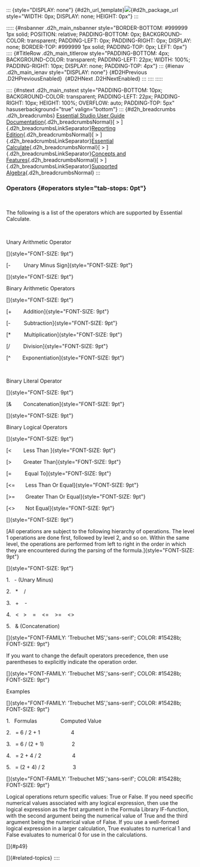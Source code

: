 ::: {style="DISPLAY: none"}
[](ms-xhelp:///?Id=d2h_url_template){#d2h_url_template}![](!package_url!){#d2h_package_url style="WIDTH: 0px; DISPLAY: none; HEIGHT: 0px"}
:::

::::: {#nsbanner .d2h_main_nsbanner style="BORDER-BOTTOM: #999999 1px solid; POSITION: relative; PADDING-BOTTOM: 0px; BACKGROUND-COLOR: transparent; PADDING-LEFT: 0px; PADDING-RIGHT: 0px; DISPLAY: none; BORDER-TOP: #999999 1px solid; PADDING-TOP: 0px; LEFT: 0px"}
:::: {#TitleRow .d2h_main_titlerow style="PADDING-BOTTOM: 4px; BACKGROUND-COLOR: transparent; PADDING-LEFT: 22px; WIDTH: 100%; PADDING-RIGHT: 10px; DISPLAY: none; PADDING-TOP: 4px"}
::: {#ienav .d2h_main_ienav style="DISPLAY: none"}
[](ms-xhelp:///?Id=ae3545fe-822a-47ab-a6bb-b0b88da9520a){#D2HPrevious .D2HPreviousEnabled}  [](ms-xhelp:///?Id=9a39ef87-812d-4216-bddd-29b0d71e1e5c){#D2HNext .D2HNextEnabled}
:::
::::
:::::

:::: {#nstext .d2h_main_nstext style="PADDING-BOTTOM: 10px; BACKGROUND-COLOR: transparent; PADDING-LEFT: 22px; PADDING-RIGHT: 10px; HEIGHT: 100%; OVERFLOW: auto; PADDING-TOP: 5px" hasuserbackground="true" valign="bottom"}
::: {#d2h_breadcrumbs .d2h_breadcrumbs}
[Essential Studio User Guide Documentation](ms-xhelp:///?Id=12457748-09e3-4d74-a240-8e049cedf030){.d2h_breadcrumbsNormal}[ \> ]{.d2h_breadcrumbsLinkSeparator}[Reporting Edition](ms-xhelp:///?Id=027aa5b6-6676-4f93-ad23-c20e8c45792e){.d2h_breadcrumbsNormal}[ \> ]{.d2h_breadcrumbsLinkSeparator}[Essential Calculate](ms-xhelp:///?Id=2ea52c7f-a332-43bd-9ca7-2ea0898ff54e){.d2h_breadcrumbsNormal}[ \> ]{.d2h_breadcrumbsLinkSeparator}[Concepts and Features](ms-xhelp:///?Id=91222e44-d3ca-4392-8f0f-41bd2ae3dd3f){.d2h_breadcrumbsNormal}[ \> ]{.d2h_breadcrumbsLinkSeparator}[Supported Algebra](ms-xhelp:///?Id=ae3545fe-822a-47ab-a6bb-b0b88da9520a){.d2h_breadcrumbsNormal}
:::

### Operators {#operators style="tab-stops: 0pt"}

 

The following is a list of the operators which are supported by Essential Calculate.

 

Unary Arithmetic Operator

[]{style="FONT-SIZE: 9pt"} 

[-         Unary Minus Sign]{style="FONT-SIZE: 9pt"}

[]{style="FONT-SIZE: 9pt"} 

Binary Arithmetic Operators

[]{style="FONT-SIZE: 9pt"} 

[+        Addition]{style="FONT-SIZE: 9pt"}

[-         Subtraction]{style="FONT-SIZE: 9pt"}

[\*         Multiplication]{style="FONT-SIZE: 9pt"}

[/         Division]{style="FONT-SIZE: 9pt"}

[\^        Exponentiation]{style="FONT-SIZE: 9pt"}

 

Binary Literal Operator

[]{style="FONT-SIZE: 9pt"} 

[&        Concatenation]{style="FONT-SIZE: 9pt"}

[]{style="FONT-SIZE: 9pt"} 

Binary Logical Operators

[]{style="FONT-SIZE: 9pt"} 

[\<        Less Than ]{style="FONT-SIZE: 9pt"}

[\>        Greater Than]{style="FONT-SIZE: 9pt"}

[=         Equal To]{style="FONT-SIZE: 9pt"}

[\<=       Less Than Or Equal]{style="FONT-SIZE: 9pt"}

[\>=       Greater Than Or Equal]{style="FONT-SIZE: 9pt"}

[\<\>       Not Equal]{style="FONT-SIZE: 9pt"}

[]{style="FONT-SIZE: 9pt"} 

[All operations are subject to the following hierarchy of operations. The level 1 operations are done first, followed by level 2, and so on. Within the same level, the operations are performed from left to right in the order in which they are encountered during the parsing of the formula.]{style="FONT-SIZE: 9pt"}

[]{style="FONT-SIZE: 9pt"} 

1.   - (Unary Minus)

2.   \*    /

3.   +    -

4.   \<   \>    =    \<=    \>=    \<\>

5.   & (Concatenation)

[]{style="FONT-FAMILY: 'Trebuchet MS','sans-serif'; COLOR: #15428b; FONT-SIZE: 9pt"} 

If you want to change the default operators precedence, then use parentheses to explicitly indicate the operation order.

[]{style="FONT-FAMILY: 'Trebuchet MS','sans-serif'; COLOR: #15428b; FONT-SIZE: 9pt"} 

Examples

[]{style="FONT-FAMILY: 'Trebuchet MS','sans-serif'; COLOR: #15428b; FONT-SIZE: 9pt"} 

1.   Formulas                Computed Value

2.   = 6 / 2 + 1                     4

3.   = 6 / (2 + 1)                   2

4.   = 2 + 4 / 2                     4

5.   = (2 + 4) / 2                   3

[]{style="FONT-FAMILY: 'Trebuchet MS','sans-serif'; COLOR: #15428b; FONT-SIZE: 9pt"} 

Logical operations return specific values: True or False. If you need specific numerical values associated with any logical expression, then use the logical expression as the first argument in the Formula Library IF-function, with the second argument being the numerical value of True and the third argument being the numerical value of False. If you use a well-formed logical expression in a larger calculation, True evaluates to numerical 1 and False evaluates to numerical 0 for use in the calculations.

[]{#p49} 

[]{#related-topics}
::::
